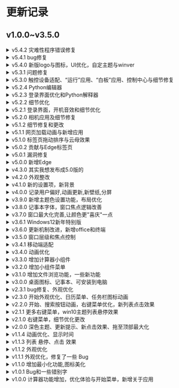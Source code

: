 # 更新记录
## v1.0.0~v3.5.0

<details>
	<summary><span>v5.4.2</span> 灾难性程序错误修复</summary>
	<p>
		&emsp;&emsp;-修复pwa将主题获取请求拦截的重大灾难性事故<br />
		&emsp;&emsp;-细节优化和修复
	</p>
</details>
<details>
	<summary><span>v5.4.1</span> bug修复</summary>
	<p>
		&emsp;&emsp;<strong>(更新来自 @tjy-gitnub)</strong><br />
		&emsp;&emsp;-修复pwa将动态请求拦截的灾难性事故<br />
		&emsp;&emsp;-调整大家梦寐以求的开始菜单滚动条<br />
		&emsp;&emsp;-新增开始菜单固定项右键取消固定选项<br />
		&emsp;&emsp;-适配主题格式的一些更改<br />
		&emsp;&emsp;-细节优化和修复
	</p>
</details>
<details>
	<summary><span>v5.4.0</span> 新版logo与图标，UI优化，自定主题与winver</summary>
	<p>
		&emsp;&emsp;<strong>(更新来自 @tjy-gitnub,其实我想发v6的)</strong><br />
		&emsp;&emsp;-新Logo:新版logo<br />
		&emsp;&emsp;-新图标:重绘替换了win11的图标<br />
		&emsp;&emsp;-自定主题:支持用户更改和上传自己的主题<br />
		&emsp;&emsp;-版本信息:新增winver<br />
		&emsp;&emsp;-新UI:加入win11的悬停立体高亮<br />
		&emsp;&emsp;-启动优化:加快速度，修复本地因获取电量失败无法启动的问题<br />
		&emsp;&emsp;-UI适配:稍稍更改了不适配的UI<br />
		&emsp;&emsp;-Bug修复:右键菜单无法关闭<br />
		&emsp;&emsp;-代码优化:对某些重复代码整理归纳，引入应用的初始化load配置<br />
		&emsp;&emsp;-细节优化和修复<br />
	</p>
</details>
<details>
	<summary><span>v5.3.1</span> 问题修复</summary>
	<p>
		&emsp;&emsp;<strong>更新来自 @User782Tec</strong><br />
		&emsp;&emsp;-修复了样式不正常的问题<br />
		&emsp;&emsp;-修复了部分情况下Edge浏览器中加载动画圆圈位置不正确的问题<br />
		&emsp;&emsp;-修复了开始菜单无法滚动的问题<br />
		&emsp;&emsp;-修复了控制面板的样式问题<br />
	</p>
</details>
<details>
	<summary><span>v5.3.0</span> 触控设备适配、“运行”应用、“白板”应用、控制中心与细节修复</summary>
	<p>
		&emsp;&emsp;<strong>更新来自 @NB-Group 和 @User782Tec</strong><br />
		&emsp;&emsp;-新增“运行”应用，可根据输入内容运行命令、打开文件夹或访问网站<br />
		&emsp;&emsp;-新增白板应用，可进行作画并保存<br />
		&emsp;&emsp;-新增控制中心，可调整显示器亮度<br />
		&emsp;&emsp;-新增了右键点击任务栏图标后可以关闭应用的功能<br />
		&emsp;&emsp;-新增了将应用固定到开始菜单的功能<br />
		&emsp;&emsp;-新增了在Edge浏览器中获取网页标题的功能(此项更新由@NB-Group提供后端，@User782Tec完善前端)<br />
		&emsp;&emsp;-适配触控设备在Edge浏览器中进行标签页拖动排序操作<br />
		&emsp;&emsp;-修复了Edge浏览器中标签页拖动排序功能中计算位置不正确等的问题<br />
		&emsp;&emsp;-修复了部分情况下Edge浏览器中加载动画圆圈位置不正确的问题<br />
		&emsp;&emsp;-修复了部分情况下终端不能正常运作的问题(详见由NebulaTechs提出的Issue#87)<br />
		&emsp;&emsp;-修复了部分情况下Edge浏览器中无法正确显示标签页的问题<br />
		&emsp;&emsp;-其他一些更改<br />
		&emsp;&emsp;-格式化部分文档<br />
	</p>
</details>
<details>
	<summary><span>v5.2.4</span> Python编辑器</summary>
	<p>
		&emsp;&emsp;<strong>更新来自 @NB-Group</strong><br />
		&emsp;&emsp;-新增 Python 编辑器应用，编辑器自带自动补全，代码高亮和运行功能。<br />
	</p>
</details>
<details>
	<summary><span>v5.2.3</span> 登录界面优化和Python解释器</summary>
	<p>
		&emsp;&emsp;<strong>更新来自 @NB-Group 和 @User782Tec</strong><br />
		&emsp;&emsp;-改进了登录界面，增加锁定壁纸及电源操作<br />
		&emsp;&emsp;-兼容开发环境，在本地开发时不启用缓存和PWA<br />
		&emsp;&emsp;-新增了Python解释器(此项更新由@NB-Group提供灵感与框架，@User782Tec完善)<br />
		&emsp;&emsp;-修复了终端选择不正常的问题<br />
		&emsp;&emsp;-改进了终端，可通过应用标识符来打开应用<br />
		&emsp;&emsp;-格式化部分文档<br />
	</p>
</details>
<details>
	<summary><span>v5.2.2</span> 细节优化</summary>
	<p>
		&emsp;&emsp;-对相机外观和代码进行了优化<br />
		&emsp;&emsp;-添加登录背景，一些外观优化<br />
		&emsp;&emsp;-开源许可的完善<br />
		&emsp;&emsp;-一些优化和修复<br />
		&emsp;&emsp;-吊一下胃口:v6将使用全新图标(壁纸?)，支持自定义主题 >_-)o
	</p>
</details>
<details>
	<summary><span>v5.2.1</span> 登录界面，开机音效和细节优化</summary>
	<p>
		&emsp;&emsp;<strong>更新来自 @User782Tec</strong><br />
		&emsp;&emsp;-为网站添加Favicon和标题<br />
		&emsp;&emsp;-Edge浏览器中，超出标签页范围的文字将会被隐藏以避免文字溢出的问题<br />
		&emsp;&emsp;-微调Edge浏览器中加载动画的位置<br />
		&emsp;&emsp;-新增了开机音效和登录界面<br />
		&emsp;&emsp;-格式化部分文档<br />
	</p>
</details>
<details>
	<summary><span>v5.2.0</span> 相机应用及细节修复</summary>
	<p>
		&emsp;&emsp;<strong>更新来自 @User782Tec</strong><br />
		&emsp;&emsp;-新增“相机”应用，支持拍照功能<br />
		&emsp;&emsp;-优化焦点控制，关闭焦点窗口后，焦点会转移至下面一个窗口，更加符合原生体验<br />
		&emsp;&emsp;-计算器优化，优化符号及输入<br />
		&emsp;&emsp;-修复桌面批量选择框在左上角出现蓝点的问题<br />
		&emsp;&emsp;-修复部分情况下标题栏不显示的问题<br />
		&emsp;&emsp;-优化窗口布局<br />
		&emsp;&emsp;-修正部分非标准CSS特性<br />
		&emsp;&emsp;-格式化部分文档<br />
	</p>
</details>
<details>
	<summary><span>v5.1.2</span> 细节修复和更改</summary>
	<p>
		&emsp;&emsp;-修复关于加载失效的问题<br />
		&emsp;&emsp;-设置加载圈圈为主题色<br />
		&emsp;&emsp;-添加刷新圈圈动画<br />
		&emsp;&emsp;-优化窗口拖拽代码<br />
		&emsp;&emsp;-其它一些更改<br />
		&emsp;&emsp;-提示:在github项目页的一些<a
			onclick="window.open('https://github.com/tjy-gitnub/win12','_blank');"
			win12_title="https://github.com/tjy-gitnub/win12" class="jump">公告</a>
		</p>
</details>
<details>
	<summary><span>v5.1.1</span> 网页加载动画与新增应用</summary>
	<p>
		&emsp;&emsp;更新来自 @User782Tec<br />
		&emsp;&emsp;-优化了桌面文件拖拽选择选择<br />
		&emsp;&emsp;-Edge浏览器中网页加载时的标签页动画<br />
		&emsp;&emsp;-增加了点击窗口图标后弹出菜单的功能（部分触控设备不能触发上下文菜单）<br />
		&emsp;&emsp;-增加应用 VSCode 与 哔哩哔哩<br />
		&emsp;&emsp;-其它: 格式化文档和修复
	</p>
</details>
<details>
	<summary><span>v5.1.0</span> 标签页拖动排序与云母效果</summary>
	<p>
		&emsp;&emsp;-标签页:可拖动标签页排序(仅桌面端)<br />
		&emsp;&emsp;-云母效果(试验):在设置中启用并按"用法"操作<br />
		&emsp;&emsp;-其它:细节优化和修复
	</p>
</details>
<details>
	<summary><span>v5.0.2</span> 贡献与Edge标签页</summary>
	<p>
		&emsp;&emsp;-贡献:关于应用新增贡献者数据<br />
		&emsp;&emsp;-新标签页:对深色模式的适配，较高安全限制浏览器的适配<br />
		&emsp;&emsp;-标签页:新增标签页关闭动画<br />
		&emsp;&emsp;-兼容性:系统控件的防误触<br />
		&emsp;&emsp;-其它:细节优化和修复
	</p>
</details>
<details>
	<summary><span>v5.0.1</span> 漏洞修复</summary>
	<p>
		<strong>更新由 @User782Tec 提供</strong><br />
		&emsp;&emsp;-修复了 issues #67中的问题<br />
		&emsp;&emsp;-修复了关闭所有Edge浏览器中的标签页后仍保留Edge浏览器的问题<br />
		&emsp;&emsp;-完善Edge浏览器内输入内容的正则表达式匹配<br />
		&emsp;&emsp;-略微修改Edge浏览器中输入框<br />
		&emsp;&emsp;-新标签页<br />
		&emsp;&emsp;-细节优化和修复
	</p>
</details>
<details>
	<summary><span>v5.0.0</span> 新增Edge</summary>
	<p>
		<strong>🎉🎉项目在Github上突破✨100✨stars✨啦！🎊🎈</strong><br />
		&emsp;&emsp;-新增:Microsoft Edge应用(可以在Edge应用中提出反馈与建议，谢谢)<br />
		&emsp;&emsp;-新增:桌面拖动选择框(没什么大用)<br />
		&emsp;&emsp;-返璞归真:取消列表悬停效果<br />
		&emsp;&emsp;-丰富:在文件资源管理器中添加了一些文件<br />
		&emsp;&emsp;-精简:减小动画数量和幅度<br />
		&emsp;&emsp;-修复:关于记事本的另存为问题<br />
		&emsp;&emsp;-彩蛋:你发现动态壁纸了吗？<br />
		&emsp;&emsp;-其它:细节优化和修复
	</p>
</details>
<details><summary><span>v4.3.0</span> 其实我想发布成5.0版的</summary><p>
	&emsp;&emsp;-搜索菜单重新设计<br />
	&emsp;&emsp;-列表悬停立体效果(全局,深色模式可能会明显一点,灵感源于win11,大家可以帮忙找一个浅色模式的边框颜色)<br />
	&emsp;&emsp;-新增鼠标悬停提示框(全局)<br />
	&emsp;&emsp;-记事本全新设计与功能(向Word努力)<br />
	&emsp;&emsp;-计算器新样式<br />
	&emsp;&emsp;-新增多开亚克力设置<br />
	&emsp;&emsp;-关于应用更新记录动画<br />
	&emsp;&emsp;-文件资源管理器的新动画<br />
	&emsp;&emsp;-桌面图标点击效果<br />
	&emsp;&emsp;-修复设置的小竖条位置问题<br />
	&emsp;&emsp;-新闻<br />
	&emsp;&emsp;-细节优化和修复</p>
</details>
<details><summary><span>v4.2.0</span> 外观整改</summary><p>
	&emsp;&emsp;-新的计算器外观<br />
	&emsp;&emsp;-卡片外观优化<br />
	&emsp;&emsp;-设置新增菜单前面的小竖线<br />
	&emsp;&emsp;-右键菜单阴影特效<br />
	&emsp;&emsp;-细节优化和修复</p>
</details>
<details><summary><span>v4.1.0</span> 新的设置项，新背景</summary><p>
	&emsp;&emsp;-在设置中添加开关特效的选项<br />
	&emsp;&emsp;-背景添加阴影效果<br />
	&emsp;&emsp;-设置的一些动画效果<br />
	&emsp;&emsp;-一些外观优化<br />
	&emsp;&emsp;-细节优化和修复</p>
</details>
<details><summary><span>v4.0.0</span> 记录用户偏好,动画更新,新壁纸,分屏</summary><p>
	&emsp;&emsp;-记录用户偏好设置(更新后不保留) @xqwcom<br />
	&emsp;&emsp;-没错又是动画更新<br />
	&emsp;&emsp;-开始/任务栏/右键菜单/列表/切换等全面动画升级<br />
	&emsp;&emsp;-新壁纸(好看吗?)<br />
	&emsp;&emsp;-拖动窗口至左右边缘分屏<br />
	&emsp;&emsp;-细节优化和修复</p>
</details>
<details><summary><span>v3.9.0</span> 新增主题色设置功能，布局优化</summary><p>
	&emsp;&emsp;<i>更新部分来源 @User782Tec 的pr</i><br />
	&emsp;&emsp;-新增系统主题色设置功能<br />
	&emsp;&emsp;-记事本字体选择布局优化<br />
	&emsp;&emsp;-"关于"应用的改进<br />
	&emsp;&emsp;-细节优化和修复</p>
</details>
<details><summary><span>v3.8.0</span> 记事本字体，窗口焦点逻辑改善</summary><p>
	&emsp;&emsp;<i>更新主要来源 @User782Tec 的pr</i><br />
	&emsp;&emsp;-详见<a href="https://github.com/tjy-gitnub/win12/pull/50">pull</a>中的详细<br />
	&emsp;&emsp;-窗口焦点逻辑改善<br />
	&emsp;&emsp;-细节优化和修复</p>
</details>
<details><summary><span>v3.7.0</span> 窗口最大化完善,让颜色更"喜庆"一点</summary><p>
	&emsp;&emsp;<i>更新部分来源 @User782Tec 的pr</i><br />
	&emsp;&emsp;-增加最大化窗口下拖还原功能<br />
	&emsp;&emsp;-最大化窗口还原后保留之前的位置<br />
	&emsp;&emsp;-让系统的色调更"喜庆"一点<br />
	&emsp;&emsp;-增加 @iamkezo1 提供的新闻<br />
	&emsp;&emsp;-压缩背景图片加速<br />
	&emsp;&emsp;-禁用缩放<br />
	&emsp;&emsp;-细节优化和修复</p>
</details>
<details><summary><span>v3.6.1</span> Windows12新年特别版</summary><p>
	&emsp;&emsp;-增加主题色控制功能<br />
	&emsp;&emsp;-测试新的更新机制<br />
	&emsp;&emsp;-细节优化和修复</p>
</details>
<details><summary><span>v3.6.0</span> 更新机制改进，新增office和终端</summary>
	<p>&emsp;&emsp;-使用新的更新机制，更新速度提升<br />
	&emsp;&emsp;-新增终端应用<br />
	&emsp;&emsp;-新增Office<br />
	&emsp;&emsp;-修改关机后黑屏而不是白屏<br />
	&emsp;&emsp;-更新记录仅显示最近的，优化速度<br />
	&emsp;&emsp;-细节优化和修复</p>
</details>
<details><summary><span>v3.5.0</span> 窗口层级和焦点控制</summary>
	<p>&emsp;&emsp;-增加了窗口层级的控制<br>
	&emsp;&emsp;-非焦点窗口关闭模糊效果以提速<br>
	&emsp;&emsp;-新增 @Planet-xu 提供的新闻<br>
	&emsp;&emsp;-修复了下拉菜单停留的问题 @Samtjs<br>
	&emsp;&emsp;-细节优化和修复</p>
</details>
<details><summary><span>v3.4.1</span> 移动端适配</summary>
	<p>&emsp;&emsp;-适配了移动端的双(改成单击)<br>
	&emsp;&emsp;-适配了移动端的拖动窗口<br>
	&emsp;&emsp;-优化任务栏按钮点击效果<br>
	&emsp;&emsp;-更改右键菜单样式<br>
	&emsp;&emsp;-下拉菜单悬停展开<br>
	&emsp;&emsp;-细节优化和修复</p>
	<i>感谢 @User782Tec</i>
</details>
<details><summary><span>v3.4.0</span> 动画优化</summary>
	<p>&emsp;&emsp;-别问我为什么动画占一个新版<br>
	&emsp;&emsp;-基本上所有动画都进行了更新优化<br>
	&emsp;&emsp;-修复了上个版本没删完的标题栏问题<br>
	&emsp;&emsp;-修改了开始菜单的图标<br>
	&emsp;&emsp;-细节优化和修复</p>
</details>
<details><summary><span>v3.3.0</span> 增加计算器小组件</summary>
	<p>&emsp;&emsp;-增加了计算器小组件<br>
	&emsp;&emsp;-修复了小组件新闻图片无法加载的问题<br>
	&emsp;&emsp;-移除了上一个版本的新窗口标题栏<br>
	&emsp;&emsp;-在一些图标按钮上悬停鼠标显示提示<br>
	&emsp;&emsp;-去除了所有链接的左下角链接提示<br>
	&emsp;&emsp;-细节优化和修复</p>
</details>
<details><summary><span>v3.2.0</span> 增加小组件菜单</summary>
	<p>&emsp;&emsp;-增加了小组件(资讯和兴趣)菜单<br>
	&emsp;&emsp;-小组件菜单中的新闻内容<br>
	&emsp;&emsp;-小组件按钮动画效果<br>
	&emsp;&emsp;-应用窗口标题栏样式新增<br>
	&emsp;&emsp;-对计算器的计算代码的精简<br>
	&emsp;&emsp;-细节优化和修复</p>
</details>
<details><summary><span>v3.1.0</span> 增加文件浏览功能，一些新功能</summary>
	<p>&emsp;&emsp;-文件资源管理器浏览功能<br>
	&emsp;&emsp;-对PWA更新的优化<br>
	&emsp;&emsp;-文件资源管理器右键菜单<br>
	&emsp;&emsp;-增加应用启动的加载动画<br>
	&emsp;&emsp;-增加应用启动初始化<br>
	&emsp;&emsp;-记事本新增"编辑"菜单<br>
	&emsp;&emsp;-下拉菜单整体优化<br>
	&emsp;&emsp;-右键菜单优化<br>
	&emsp;&emsp;-在输入框中允许浏览器的右键菜单<br>
	&emsp;&emsp;-双击窗口标题栏最大化<br>
	&emsp;&emsp;-细节优化和修复</p>
</details>
<details><summary><span>v3.0.0</span> 桌面图标、记事本、可安装到电脑</summary>
	<p>&emsp;&emsp;-可以在Edge、Chrome等主流浏览器中将Win12安装为pwa应用¹<br>
	&emsp;&emsp;-新增桌面图标，并增加桌面右键菜单"刷新"功能<br>
	&emsp;&emsp;-可以将开始菜单应用右键添加到桌面<br>
	&emsp;&emsp;-新增"记事本"应用<br>
	&emsp;&emsp;-新的深色模式切换按钮<br>
	&emsp;&emsp;-改进了窗口的外观<br>
	&emsp;&emsp;-细节优化和修复<br>
	<i>1: 正常会有安装的提示，会在链接栏右上角，安装后可离线使用，有网会自动更新。感谢 @dzc120223 的建议</i>
</p>
</details>
<details><summary><span>v2.3.1</span> bug修复、外观优化</summary>
	<p>&emsp;&emsp;-修复了拖动窗口图标触发拖拽事件的错误<br>
	&emsp;&emsp;-修复了其它拖拽图片的错误<br>
	&emsp;&emsp;-右键菜单的外观优化<br>
	&emsp;&emsp;-深色模式的可读性优化<br>
	&emsp;&emsp;-细节优化和修复</p>
</details>
<details><summary><span>v2.3.0</span> 开始外观优化、日历菜单、任务栏图标动画</summary>
	<p>&emsp;&emsp;-开始菜单外观优化、更加松散<br>
	&emsp;&emsp;-新增任务栏中的日历菜单<br>
	&emsp;&emsp;-任务栏图标添加动画效果<br>
	&emsp;&emsp;-窗口最小化动画优化<br>
	&emsp;&emsp;-右键菜单的完善<br>
	&emsp;&emsp;-细节优化和修复</p>
</details>
<details><summary><span>v2.2.0</span> 开始、搜索按钮动画，右键菜单优化，新列表点击效果</summary>
	<p>&emsp;&emsp;-开始、搜索按钮新增点击动画<br>
	&emsp;&emsp;-优化右键菜单<br>
	&emsp;&emsp;-桌面右键菜单新增<br>
	&emsp;&emsp;-新的列表点击效果<br>
	&emsp;&emsp;-任务栏动画效果优化<br>
	&emsp;&emsp;-细节优化和修复</p>
</details>
<details><summary><span>v2.1.1</span> 更多右键菜单，win10主题列表悬停效果</summary>
	<p>&emsp;&emsp;-在开始、任务栏、更新消息支持更多右键菜单<br>
	&emsp;&emsp;-右键菜单超出界面的优化<br>
	&emsp;&emsp;-列表win10悬停效果<br>
	&emsp;&emsp;-点击或右击消息可在窗口中查看详细<br>
	&emsp;&emsp;-修复了时间无法显示星期日的问题<br>
	&emsp;&emsp;-细节优化</p>
</details>
<details><summary><span>v2.1.0</span> 右键菜单，细节优化更改</summary>
	<p>&emsp;&emsp;-在窗口标题、桌面、开始菜单支持右键菜单<br>
	&emsp;&emsp;-在其它元素上禁用右键菜单<br>
	&emsp;&emsp;-列表点击根据鼠标位置偏移<br>
	&emsp;&emsp;-新增更新消息图标<br>
	&emsp;&emsp;-修复了按钮点击缩小效果不正常显示的问题<br>
	&emsp;&emsp;-修复了更新消息在开机前显示的问题<br>
	&emsp;&emsp;-细节优化</p>
</details>
<details><summary><span>v2.0.0</span> 深色主题、更新提示、新点击效果、拖至顶部最大化</summary>
	<p>&emsp;&emsp;-支持深色模式<br>
	&emsp;&emsp;-在每次更新后显示更新提示<br>
	&emsp;&emsp;-去除原 win10 主题点击、悬停动画<br>
	&emsp;&emsp;-新的列表项点击动画<br>
	&emsp;&emsp;-将窗口拖至顶部最大化<br>
	&emsp;&emsp;-优化开始菜单固定项点击效果</p>
</details>
<details><summary><span>v1.1.4</span> 动画优化、显示时间</summary>
	<p>&emsp;&emsp;-优化窗口最大最小化动、开始、搜索等动画<br>
	&emsp;&emsp;-计算器外观优化<br>
	&emsp;&emsp;-"准备"深色主题😏<br>
	&emsp;&emsp;-在开始菜单中显示当前的时间<br>
	&emsp;&emsp;-一些细节优化</p>
</details>
<details><summary><span>v1.1.3</span> 列表 悬停、点击 效果</summary>
	<p>&emsp;&emsp;-在开始菜单、设置、关于、文件资源管理器、计算器中使用新的列表悬停、点击效果<br>
	&emsp;&emsp;-在任务栏、关于中使用主题色(蓝紫渐变)<br>
	&emsp;&emsp;-任务栏应用圆角优化<br>
	&emsp;&emsp;-增加任务栏右下角托盘(未完全实现)<br>
	&emsp;&emsp;-使启动时不显示鼠标，更加逼真</p>
</details>
<details><summary><span>v1.1.2</span> 外观优化</summary>
	<p>&emsp;&emsp;-透明效果改善<br>
	&emsp;&emsp;-在所有应用中使用主题色(蓝紫渐变)<br>
	&emsp;&emsp;-Dock(任务)栏圆角优化<br>
	&emsp;&emsp;-在设置中使用新的头像<br>
	&emsp;&emsp;-加速窗口动画，更加贴近原生</p>
</details>
<details><summary><span>v1.1.1</span> 外观优化，修复了一些 Bug</summary>
	<p>&emsp;&emsp;-外观优化，阴影增加<br>
	&emsp;&emsp;-修复了开始、搜索菜单关闭时高度会闪一下的问题<br>
	&emsp;&emsp;-开始菜单用户头像美化<br>
	&emsp;&emsp;-修复了"关于"应用切换标签时文字改变导致动画流畅的问题<br>
	&emsp;&emsp;-使页面不能滚动，更加逼真</p>
</details>
<details><summary><span>v1.1.0</span> 增加最小化功能,图标美化</summary>
	<p>&emsp;&emsp;-新增最小化窗口功能<br>
	&emsp;&emsp;-图标部分美化<br>
	&emsp;&emsp;-开始、搜索按钮点击动画美化<br>
	&emsp;&emsp;-修复计算器 "𝑥²" 键无效的问题<br>
	&emsp;&emsp;-修复窗口打开并最大化后最小化不正常的问题<br>
	&emsp;&emsp;-修复多次打开应用任务栏显示错误的问题<br>
	&emsp;&emsp;-简化js关于拖动窗口的代码</p>
</details>
<details><summary><span>v1.0.1</span> Bug和一些错别字</summary>
	<p>&emsp;&emsp;上传了才发现有 Bug 😅</p>
</details>
<details><summary><span>v1.0.0</span> 计算器功能增加，优化体验与开始菜单，新增关于应用</summary>
	<p>&emsp;&emsp;-使开始菜单和搜索窗口在高度不足的页面中更好地显示，页面高度过小也可能显示不全，还是建议使用电脑<br>
	&emsp;&emsp;-计算器增加平方与开方功能<br>
	&emsp;&emsp;-开始菜单中不可用应用用灰色显示，更加简洁方便<br>
	&emsp;&emsp;-新增 "关于Win12网页版" 应用，包含关于本项目的说明和历史更新记录<br>
	&emsp;&emsp;-优化开始菜单和搜索窗口的显示动画<br>
	&emsp;&emsp;-优化电脑端按钮的体验</p>
</details>
